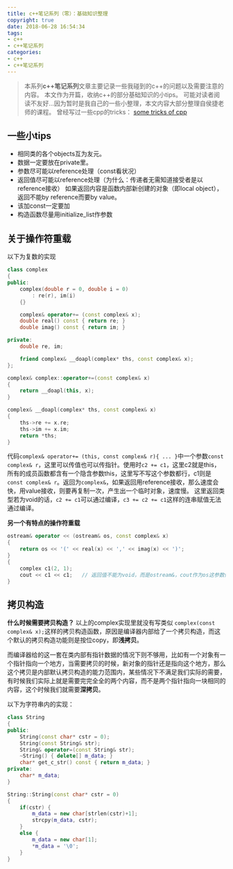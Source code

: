 ```yaml
---
title: c++笔记系列（零）：基础知识整理
copyright: true
date: 2018-06-28 16:54:34
tags:
- c++
- c++笔记系列
categories:
- c++
- c++笔记系列
---
```


> 本系列**c++笔记系列**文章主要记录一些我碰到的c++的问题以及需要注意的内容。
> 本文作为开篇，收纳c++的部分基础知识的小tips。
> 可能对读者阅读不友好...因为暂时是我自己的一些小整理，本文内容大部分整理自侯捷老师的课程。
> 曾经写过一些cpp的tricks： [some tricks of cpp](https://www.canftin.com/2017/some-tricks-of-cpp/)

## 一些小tips

- 相同类的各个objects互为友元。
- 数据一定要放在private里。
- 参数尽可能以reference处理（const看状况）
- 返回值尽可能以reference处理（为什么：传递者无需知道接受者是以reference接收）
    如果返回内容是函数内部新创建的对象（即local object），返回不能by reference而要by value。
- 该加const一定要加
- 构造函数尽量用initialize_list作参数

<!--more-->

## 关于操作符重载
以下为复数的实现
```c++
class complex
{
public:
    complex(double r = 0, double i = 0)
        : re(r), im(i)
    {}

    complex& operator+= (const complex& x);
    double real() const { return re; }
    double imag() const { return im; }

private:
    double re, im;

    friend complex& __doapl(complex* ths, const complex& x);
};

complex& complex::operator+=(const complex& x)
{
    return __doapl(this, x);
}

complex& __doapl(complex* ths, const complex& x)
{
    ths->re += x.re;
    ths->im += x.im;
    return *ths;
}
```

代码`complex& operator+= (this, const complex& r){ ... }`中一个参数`const complex& r`，这里可以传值也可以传指针。使用时`c2 += c1`，这里c2就是this，所有的成员函数都含有一个隐含参数this，这里写不写这个参数都行，c1则是`const complex& r`。返回为`complex&`，如果返回用reference接收，那么速度会快，用value接收，则要再复制一次，产生出一个临时对象，速度慢。
这里返回类型若为void的话，`c2 += c1`可以通过编译，`c3 += c2 += c1`这样的连串赋值无法通过编译。

**另一个有特点的操作符重载**
```c++
ostream& operator << (ostream& os, const complex& x)
{
    return os << '(' << real(x) << ',' << imag(x) << ')';
}
{
    complex c1(2, 1);
    cout << c1 << c1;   // 返回值不能为void，而是ostream&，cout作为os这参数传入函数
}
```

## 拷贝构造

**什么时候需要拷贝构造？**
以上的complex实现里就没有写类似 `complex(const complex& x);`这样的拷贝构造函数，原因是编译器内部给了一个拷贝构造，而这个默认的拷贝构造功能则是按位copy，即**浅拷贝**。

而编译器给的这一套在类内部有指针数据的情况下则不够用，比如有一个对象有一个指针指向一个地方，当需要拷贝的时候，新对象的指针还是指向这个地方，那么这个拷贝是内部默认拷贝构造的能力范围内，某些情况下不满足我们实际的需要，有时候我们实际上就是需要完完全全的两个内容，而不是两个指针指向一块相同的内容，这个时候我们就需要**深拷贝**。

以下为字符串内的实现：
```c++
class String
{
public:
    String(const char* cstr = 0);
    String(const String& str);
    String& operator=(const String& str);
    ~String() { delete[] m_data; }
    char* get_c_str() const { return m_data; }
private:
    char* m_data;
}

String::String(const char* cstr = 0)
{
    if(cstr) {
        m_data = new char[strlen(cstr)+1];
        strcpy(m_data, cstr);
    }
    else {
        m_data = new char[1];
        *m_data = '\0';
    }
}
```

